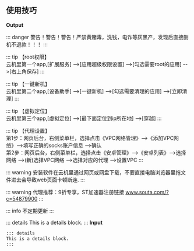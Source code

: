 
## 使用技巧



**Output**

::: danger
警告！警告！警告！严禁黄赌毒，洗钱，电诈等灰黑产，发现后直接删机不退款！！！
:::

::: tip
【root权限】<br> 云机里第一个app,[扩展服务] -->[应用超级权限设置] -->[勾选需要root的应用] -->[右上角保存]
:::

::: tip
【一键新机】<br> 云机里第二个app,[设备助手] -->[一键新机] -->[勾选需要清理的应用] -->[立即清理]
:::

::: tip
【虚拟定位】<br> 云机里第三个app,[虚拟定位] -->[最下面定位到ip所在地] -->[穿越]
:::

::: tip
【代理设置】<br> 
第1步：网页后台，右侧菜单栏，选择点击《VPC网络管理》-->《添加VPC网络》-->填写正确的socks账户信息 -->确认<br> 
第2步：网页后台，右侧菜单栏，选择点击《安卓管理》-->《安卓列表》-->选择网络 -->(新)选择VPC网络 -->选择对应的代理 -->设置VPC
:::

::: warning
安装软件在云机里通过网页或网盘下载，不要直接电脑浏览器里拖文件进去会导致web页面卡顿断连.
:::

::: warning
代理推荐：9折专享，ST加速器注册链接 www.souta.com/?c=54879900
:::

::: info
不定期更新
:::

::: details
This is a details block.
:::
**Input**

```md
::: details
This is a details block.
:::
```
